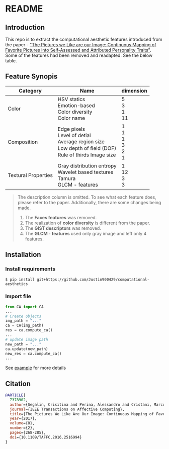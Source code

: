 # README

## Introduction
This repo is to extract the computational aesthetic features introduced from the paper - ["The Pictures we Like are our Image: Continuous Mapping of Favorite Pictures into Self-Assessed and Attributed Personality Traits"](https://ieeexplore.ieee.org/document/7378902). Some of the features had been removed and readapted. See the below table.

## Feature Synopis
| Category            | Name                                                                                                                      | dimension                                       |
| ------------------- | ------------------------------------------------------------------------------------------------------------------------- | ----------------------------------------------- |
| Color               | HSV statics <br/> Emotion-based <br/> Color diversity <br/> Color name                                                    | 5 <br/> 3 <br/> 1 <br/> 11                      |
| Composition         | Edge pixels <br/> Level of detial <br/> Average region size <br/> Low depth of ﬁeld (DOF) <br/> Rule of thirds Image size | 1 <br/> 1 <br/> 1 <br/> 3 <br/> 2 <br/> 1 <br/> |
| Textural Properties | Gray distribution entropy <br/> Wavelet based textures <br/> Tamura <br/> GLCM - features                                 | 1 <br/> 12 <br/> 3 <br/> 3                      |

> The description column is omitted. To see what each feature does, please refer to the paper. Additionally, there are some changes being made.
> 1. The **Faces features** was removed.
> 2. The realization of **color diversity** is different from the paper. 
> 3. The **GIST descriptors** was removed.
> 4. The **GLCM - features** used only gray image and left only 4 features.

## Installation

### Install requirements
```
$ pip install git+https://github.com/Justin900429/computational-aesthetics
```

### Import file
```python
from CA import CA
...
# Create objects
img_path = "..."
ca = CA(img_path)
res = ca.compute_ca()
...
# update image path
new_path = "..."
ca.update(new_path)
new_res = ca.compute_ca()
...
```

See [example](https://github.com/Justin900429/computational-aesthetics/blob/main/example.py) for more details

## Citation
```bibtex
@ARTICLE{
  7378902,
  author={Segalin, Crisitina and Perina, Alessandro and Cristani, Marco and Vinciarelli, Alessandro},
  journal={IEEE Transactions on Affective Computing},
  title={The Pictures We Like Are Our Image: Continuous Mapping of Favorite Pictures into Self-Assessed and Attributed Personality Traits},
  year={2017},
  volume={8},
  number={2},
  pages={268-285},
  doi={10.1109/TAFFC.2016.2516994}
}
```
